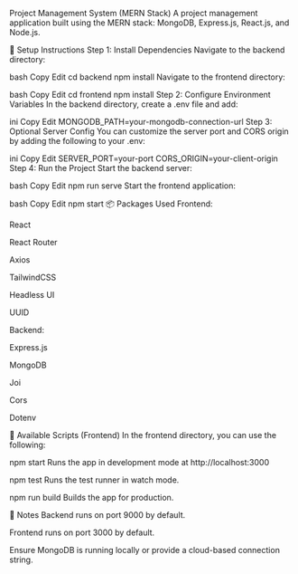 Project Management System (MERN Stack)
A project management application built using the MERN stack: MongoDB, Express.js, React.js, and Node.js.

🔧 Setup Instructions
Step 1: Install Dependencies
Navigate to the backend directory:

bash
Copy
Edit
cd backend
npm install
Navigate to the frontend directory:

bash
Copy
Edit
cd frontend
npm install
Step 2: Configure Environment Variables
In the backend directory, create a .env file and add:

ini
Copy
Edit
MONGODB_PATH=your-mongodb-connection-url
Step 3: Optional Server Config
You can customize the server port and CORS origin by adding the following to your .env:

ini
Copy
Edit
SERVER_PORT=your-port
CORS_ORIGIN=your-client-origin
Step 4: Run the Project
Start the backend server:

bash
Copy
Edit
npm run serve
Start the frontend application:

bash
Copy
Edit
npm start
📦 Packages Used
Frontend:

React

React Router

Axios

TailwindCSS

Headless UI

UUID

Backend:

Express.js

MongoDB

Joi

Cors

Dotenv

📜 Available Scripts (Frontend)
In the frontend directory, you can use the following:

npm start
Runs the app in development mode at http://localhost:3000

npm test
Runs the test runner in watch mode.

npm run build
Builds the app for production.

📝 Notes
Backend runs on port 9000 by default.

Frontend runs on port 3000 by default.

Ensure MongoDB is running locally or provide a cloud-based connection string.

